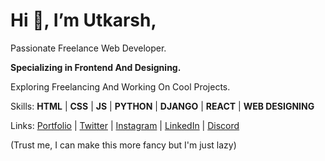 # Hi 👋, I’m Utkarsh,

Passionate Freelance Web Developer.

**Specializing in Frontend And Designing.**

Exploring Freelancing And Working On Cool Projects.

Skills: **HTML** | **CSS** | **JS** | **PYTHON** | **DJANGO** | **REACT** | **WEB DESIGNING**

Links: [Portfolio](https://utkarshsgithub.github.io/portfolio) | [Twitter](https://twitter.com/UtkarshCodes) | [Instagram](https://instagram.com/utkarshcodes) | [LinkedIn](https://instagram.com/utkarshcodes) | [Discord](https://discord.com/invite/ZsuaFHzvXB)

(Trust me, I can make this more fancy but I'm just lazy)

